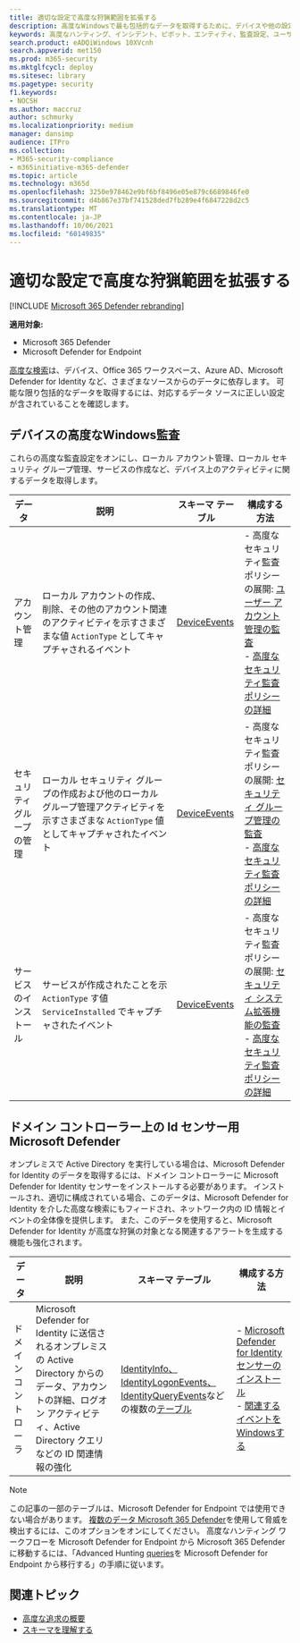 ```yaml
---
title: 適切な設定で高度な狩猟範囲を拡張する
description: 高度なWindowsで最も包括的なデータを取得するために、デバイスや他の設定の監査設定を確認する
keywords: 高度なハンティング、インシデント、ピボット、エンティティ、監査設定、ユーザー アカウント管理、セキュリティ グループ管理、脅威の検出、サイバー脅威の検出、検索、クエリ、テレメトリ、Microsoft 365、Microsoft 365 Defender
search.product: eADQiWindows 10XVcnh
search.appverid: met150
ms.prod: m365-security
ms.mktglfcycl: deploy
ms.sitesec: library
ms.pagetype: security
f1.keywords:
- NOCSH
ms.author: maccruz
author: schmurky
ms.localizationpriority: medium
manager: dansimp
audience: ITPro
ms.collection:
- M365-security-compliance
- m365initiative-m365-defender
ms.topic: article
ms.technology: m365d
ms.openlocfilehash: 3250e978462e9bf6bf8496e05e879c6689846fe0
ms.sourcegitcommit: d4b867e37bf741528ded7fb289e4f6847228d2c5
ms.translationtype: MT
ms.contentlocale: ja-JP
ms.lasthandoff: 10/06/2021
ms.locfileid: "60149835"
---
```

# <a name="extend-advanced-hunting-coverage-with-the-right-settings"></a>適切な設定で高度な狩猟範囲を拡張する

[!INCLUDE [Microsoft 365 Defender rebranding](../includes/microsoft-defender.md)]


**適用対象:**
- Microsoft 365 Defender
- Microsoft Defender for Endpoint

[高度な検索](advanced-hunting-overview.md)は、デバイス、Office 365 ワークスペース、Azure AD、Microsoft Defender for Identity など、さまざまなソースからのデータに依存します。 可能な限り包括的なデータを取得するには、対応するデータ ソースに正しい設定が含されていることを確認します。

## <a name="advanced-security-auditing-on-windows-devices"></a>デバイスの高度なWindows監査
これらの高度な監査設定をオンにし、ローカル アカウント管理、ローカル セキュリティ グループ管理、サービスの作成など、デバイス上のアクティビティに関するデータを取得します。

| データ | 説明 | スキーマ テーブル | 構成する方法 |
| --- | --- | --- | --- |
| アカウント管理 | ローカル アカウントの作成、削除、その他のアカウント関連のアクティビティを示すさまざまな値 `ActionType` としてキャプチャされるイベント | [DeviceEvents](advanced-hunting-deviceevents-table.md) | - 高度なセキュリティ監査ポリシーの展開: [ユーザー アカウント管理の監査](/windows/security/threat-protection/auditing/audit-user-account-management)<br> - [高度なセキュリティ監査ポリシーの詳細](/windows/security/threat-protection/auditing/advanced-security-auditing) |
| セキュリティ グループの管理 | ローカル セキュリティ グループの作成および他のローカル グループ管理アクティビティを示すさまざまな `ActionType` 値としてキャプチャされたイベント | [DeviceEvents](advanced-hunting-deviceevents-table.md) | - 高度なセキュリティ監査ポリシーの展開: [セキュリティ グループ管理の監査](/windows/security/threat-protection/auditing/audit-security-group-management)<br> - [高度なセキュリティ監査ポリシーの詳細](/windows/security/threat-protection/auditing/advanced-security-auditing) |
| サービスのインストール | サービスが作成されたことを示 `ActionType` す値 `ServiceInstalled` でキャプチャされたイベント | [DeviceEvents](advanced-hunting-deviceevents-table.md) | - 高度なセキュリティ監査ポリシーの展開: [セキュリティ システム拡張機能の監査](/windows/security/threat-protection/auditing/audit-security-system-extension)<br> - [高度なセキュリティ監査ポリシーの詳細](/windows/security/threat-protection/auditing/advanced-security-auditing) |

## <a name="microsoft-defender-for-identity-sensor-on-the-domain-controller"></a>ドメイン コントローラー上の Id センサー用 Microsoft Defender
オンプレミスで Active Directory を実行している場合は、Microsoft Defender for Identity のデータを取得するには、ドメイン コントローラーに Microsoft Defender for Identity センサーをインストールする必要があります。 インストールされ、適切に構成されている場合、このデータは、Microsoft Defender for Identity を介した高度な検索にもフィードされ、ネットワーク内の ID 情報とイベントの全体像を提供します。 また、このデータを使用すると、Microsoft Defender for Identity が高度な狩猟の対象となる関連するアラートを生成する機能も強化されます。 

| データ | 説明 | スキーマ テーブル | 構成する方法 |
| --- | --- | --- | --- |
| ドメイン コントローラ | Microsoft Defender for Identity に送信されるオンプレミスの Active Directory からのデータ、アカウントの詳細、ログオン アクティビティ、Active Directory クエリなどの ID 関連情報の強化 | [IdentityInfo、IdentityLogonEvents、IdentityQueryEvents](advanced-hunting-identitylogonevents-table.md)などの複数の[](advanced-hunting-identityinfo-table.md)[テーブル](advanced-hunting-identityqueryevents-table.md)  | - [Microsoft Defender for Identity センサーのインストール](/azure-advanced-threat-protection/install-atp-step4)<br>- [関連するイベントをWindowsする](/azure-advanced-threat-protection/configure-event-collection) |

>[!NOTE]
>この記事の一部のテーブルは、Microsoft Defender for Endpoint では使用できない場合があります。 [複数のデータ Microsoft 365 Defender](m365d-enable.md)を使用して脅威を検出するには、このオプションをオンにしてください。 高度なハンティング ワークフローを Microsoft Defender for Endpoint から Microsoft 365 Defenderに移動するには、「Advanced Hunting [queries](advanced-hunting-migrate-from-mde.md)を Microsoft Defender for Endpoint から移行する」の手順に従います。

## <a name="related-topics"></a>関連トピック
- [高度な追求の概要](advanced-hunting-overview.md)
- [スキーマを理解する](advanced-hunting-schema-tables.md)